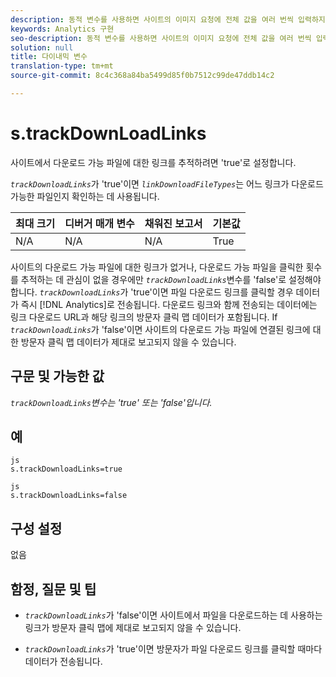 ```yaml
---
description: 동적 변수를 사용하면 사이트의 이미지 요청에 전체 값을 여러 번씩 입력하지 않고도 한 변수에서 다른 변수로 값을 복사할 수 있습니다.
keywords: Analytics 구현
seo-description: 동적 변수를 사용하면 사이트의 이미지 요청에 전체 값을 여러 번씩 입력하지 않고도 한 변수에서 다른 변수로 값을 복사할 수 있습니다.
solution: null
title: 다이내믹 변수
translation-type: tm+mt
source-git-commit: 8c4c368a84ba5499d85f0b7512c99de47ddb14c2

---
```



# s.trackDownLoadLinks

사이트에서 다운로드 가능 파일에 대한 링크를 추적하려면 'true'로 설정합니다.

*`trackDownloadLinks`*&#x200B;가 'true'이면 *`linkDownloadFileTypes`*&#x200B;는 어느 링크가 다운로드 가능한 파일인지 확인하는 데 사용됩니다.

| 최대 크기 | 디버거 매개 변수 | 채워진 보고서 | 기본값 |
|---|---|---|---|
| N/A | N/A | N/A | True |

사이트의 다운로드 가능 파일에 대한 링크가 없거나, 다운로드 가능 파일을 클릭한 횟수를 추적하는 데 관심이 없을 경우에만 *`trackDownloadLinks`*&#x200B;변수를 'false'로 설정해야 합니다. *`trackDownloadLinks`*&#x200B;가 'true'이면 파일 다운로드 링크를 클릭할 경우 데이터가 즉시 [!DNL Analytics]로 전송됩니다. 다운로드 링크와 함께 전송되는 데이터에는 링크 다운로드 URL과 해당 링크의 방문자 클릭 맵 데이터가 포함됩니다. If *`trackDownloadLinks`*&#x200B;가 'false'이면 사이트의 다운로드 가능 파일에 연결된 링크에 대한 방문자 클릭 맵 데이터가 제대로 보고되지 않을 수 있습니다.

## 구문 및 가능한 값

*`trackDownloadLinks`변수는 'true' 또는 'false'입니다.*

## 예

```
js
s.trackDownloadLinks=true 
```

```
js
s.trackDownloadLinks=false
```

## 구성 설정

없음

## 함정, 질문 및 팁

* *`trackDownloadLinks`*&#x200B;가 'false'이면 사이트에서 파일을 다운로드하는 데 사용하는 링크가 방문자 클릭 맵에 제대로 보고되지 않을 수 있습니다.

* *`trackDownloadLinks`*&#x200B;가 'true'이면 방문자가 파일 다운로드 링크를 클릭할 때마다 데이터가 전송됩니다.
